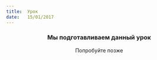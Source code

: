 ```yaml
---
title:  Урок
date:   15/01/2017
---
```


### <center>Мы подготавливаем данный урок</center>
<center>Попробуйте позже</center>
